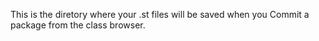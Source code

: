 This is the diretory where your .st files will be saved when you Commit a package from the class browser.
